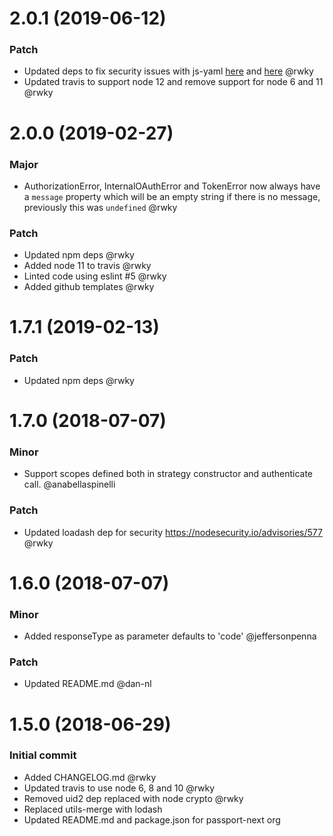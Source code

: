 # 2.0.1 (2019-06-12)

### Patch

* Updated deps to fix security issues with js-yaml [here](https://github.com/nodeca/js-yaml/issues/475) and [here](https://github.com/nodeca/js-yaml/pull/480) @rwky
* Updated travis to support node 12 and remove support for node 6 and 11 @rwky

# 2.0.0 (2019-02-27)

### Major

* AuthorizationError, InternalOAuthError and TokenError now always have a `message` property
which will be an empty string if there is no message, previously this was `undefined` @rwky

### Patch

* Updated npm deps @rwky
* Added node 11 to travis @rwky
* Linted code using eslint #5 @rwky
* Added github templates @rwky

# 1.7.1 (2019-02-13)

### Patch

* Updated npm deps @rwky

# 1.7.0 (2018-07-07)

### Minor

* Support scopes defined both in strategy constructor and authenticate call. @anabellaspinelli

### Patch

* Updated loadash dep for security https://nodesecurity.io/advisories/577 @rwky

# 1.6.0 (2018-07-07)

### Minor

* Added responseType as parameter defaults to 'code' @jeffersonpenna

### Patch

* Updated README.md @dan-nl

# 1.5.0 (2018-06-29)
    
### Initial commit

* Added CHANGELOG.md @rwky
* Updated travis to use node 6, 8 and 10 @rwky
* Removed uid2 dep replaced with node crypto @rwky
* Replaced utils-merge with lodash
* Updated README.md and package.json for passport-next org

